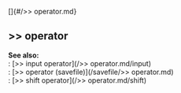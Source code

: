 []{#/&gt;&gt; operator.md}    
## \>\> operator    
**See also:**    
:   [\>\> input operator](/&gt;&gt; operator.md/input)    
:   [\>\> operator (savefile)](/savefile/&gt;&gt; operator.md)    
:   [\>\> shift operator](/&gt;&gt; operator.md/shift)  